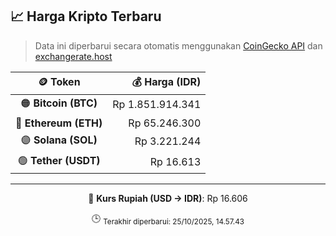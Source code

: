 

<!-- HARGA_KRIPTO -->
## 📈 Harga Kripto Terbaru

> Data ini diperbarui secara otomatis menggunakan [CoinGecko API](https://www.coingecko.com/) dan [exchangerate.host](https://exchangerate.host/)

<div align="center">

| 🪙 Token | 💰 Harga (IDR) |
|:------:|---------------:|
| 🟠 **Bitcoin (BTC)**   | Rp 1.851.914.341 |
| 🔵 **Ethereum (ETH)**  | Rp 65.246.300 |
| 🟣 **Solana (SOL)**    | Rp 3.221.244 |
| 🟢 **Tether (USDT)**   | Rp 16.613 |

---

💱 **Kurs Rupiah (USD → IDR)**: Rp 16.606

🕒 <sub>Terakhir diperbarui: 25/10/2025, 14.57.43</sub>

</div>
<!-- /HARGA_KRIPTO -->